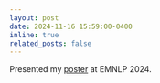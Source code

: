```yaml
---
layout: post
date: 2024-11-16 15:59:00-0400
inline: true
related_posts: false
---
```


Presented my <a href='https://aclanthology.org/2024.emnlp-main.889/'>poster</a> at EMNLP 2024.
